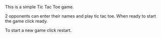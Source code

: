 This is a simple Tic Tac Toe game.

2 opponents can enter their names and play tic tac toe. When ready to start the game click ready. 

To start a new game click restart.
